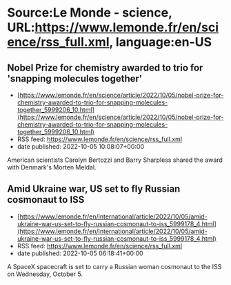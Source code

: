 # Source:Le Monde - science, URL:https://www.lemonde.fr/en/science/rss_full.xml, language:en-US

## Nobel Prize for chemistry awarded to trio for 'snapping molecules together'
 - [https://www.lemonde.fr/en/science/article/2022/10/05/nobel-prize-for-chemistry-awarded-to-trio-for-snapping-molecules-together_5999206_10.html](https://www.lemonde.fr/en/science/article/2022/10/05/nobel-prize-for-chemistry-awarded-to-trio-for-snapping-molecules-together_5999206_10.html)
 - RSS feed: https://www.lemonde.fr/en/science/rss_full.xml
 - date published: 2022-10-05 10:08:07+00:00

American scientists Carolyn Bertozzi and Barry Sharpless shared the award with Denmark's Morten Meldal.

## Amid Ukraine war, US set to fly Russian cosmonaut to ISS
 - [https://www.lemonde.fr/en/international/article/2022/10/05/amid-ukraine-war-us-set-to-fly-russian-cosmonaut-to-iss_5999178_4.html](https://www.lemonde.fr/en/international/article/2022/10/05/amid-ukraine-war-us-set-to-fly-russian-cosmonaut-to-iss_5999178_4.html)
 - RSS feed: https://www.lemonde.fr/en/science/rss_full.xml
 - date published: 2022-10-05 06:18:41+00:00

A SpaceX spacecraft is set to carry a Russian woman cosmonaut to the ISS on Wednesday, October 5.

